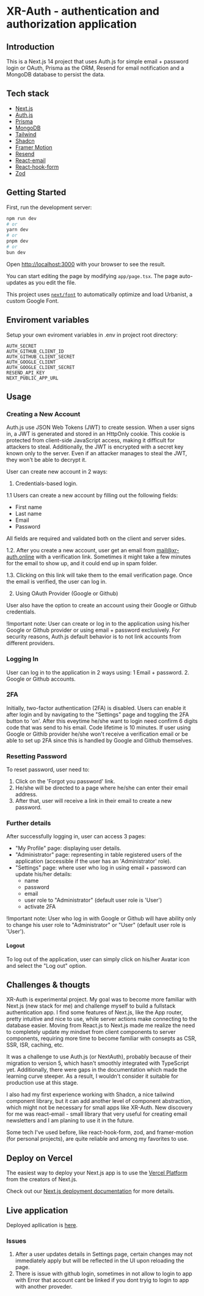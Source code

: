 # XR-Auth - authentication and authorization application

## Introduction

This is a Next.js 14 project that uses Auth.js for simple email + password login or OAuth, Prisma as the ORM, Resend for email notification and a MongoDB database to persist the data.


## Tech stack

- [Next.js](https://nextjs.org/docs)
- [Auth.js](https://authjs.dev/getting-started/introduction)
- [Prisma](https://www.prisma.io/docs)
- [MongoDB](https://www.mongodb.com)
- [Tailwind](https://tailwindcss.com/docs/installation)
- [Shadcn](https://ui.shadcn.com/docs)
- [Framer Motion](https://www.framer.com/motion)
- [Resend](https://resend.com/docs/introduction)
- [React-email](https://react.email/docs/introduction)
- [React-hook-form](https://react-hook-form.com)
- [Zod](https://zod.dev)


## Getting Started

First, run the development server:

```bash
npm run dev
# or
yarn dev
# or
pnpm dev
# or
bun dev
```

Open [http://localhost:3000](http://localhost:3000) with your browser to see the result.

You can start editing the page by modifying `app/page.tsx`. The page auto-updates as you edit the file.

This project uses [`next/font`](https://nextjs.org/docs/basic-features/font-optimization) to automatically optimize and load Urbanist, a custom Google Font.

## Enviroment variables

Setup your own eviroment variables in .env in project root directory:

```DATABASE_URL
AUTH_SECRET
AUTH_GITHUB_CLIENT_ID 
AUTH_GITHUB_CLIENT_SECRET
AUTH_GOOGLE_CLIENT
AUTH_GOOGLE_CLIENT_SECRET
RESEND_API_KEY
NEXT_PUBLIC_APP_URL
```

## Usage

### Creating a New Account

Auth.js use JSON Web Tokens (JWT) to create session. When a user signs in, a JWT is generated and stored in an HttpOnly cookie. This cookie is protected from client-side JavaScript access, making it difficult for attackers to steal. Additionally, the JWT is encrypted with a secret key known only to the server. Even if an attacker manages to steal the JWT, they won't be able to decrypt it.


User can create new account in 2 ways:</br>

1. Credentials-based login.</br>
   
1.1 Users can create a new account by filling out the following fields:</br>
- First name
- Last name
- Email
- Password
  
All fields are required and validated both on the client and server sides.

1.2. After you create a new account, user get an email from mail@xr-auth.online with a verification link. Sometimes it might take a few minutes for the email to show up, and it could end up in spam folder.</br>

1.3. Clicking on this link will take them to the email verification page. Once the email is verified, the user can log in.

2. Using OAuth Provider (Google or Github)
   
User also have the option to create an account using their Google or Github credentials.

!Important note:
User can create or log in to the application using his/her Google or Github provider or using email + password exclusively. For security reasons, Auth.js default behavior is to not link accounts from different providers.

### Logging In
User can log in to the application in 2 ways using:
1  Email + password.
2. Google or Github accounts.

### 2FA
Initially, two-factor authentication (2FA) is disabled. Users can enable it after login and by navigating to the "Settings" page and toggling the 2FA button to 'on'. After this eveytime he/she want to login need confirm 6 digits code that was send to his email. Code lifetime is 10 minutes.
If user using Google or Githib provider he/she won't receive a verification email or be able to set up 2FA since this is handled by Google and Github themselves.

### Resetting Password
To reset password, user need to:
1. Click on the 'Forgot you password' link.
2. He/she will be directed to a page where he/she can enter their email address. 
3. After that, user will receive a link in their email to create a new password.

### Further details
After successfully logging in, user can access 3 pages:
- "My Profile" page: displaying user details.
- "Administrator" page: representing in table registered users of the application (accessible if the user has an 'Administrator' role).
- "Settings" page: where user who log in using email + password can update his/her details:
  - name
  - password
  - email
  - user role to "Administrator" (default user role is 'User')
  - activate 2FA
    
 !Important note: User who log in with Google or Github will have ability only to change his user role to "Administrator" or "User" (default user role is 'User').

#### Logout
To log out of the application, user can simply click on his/her Avatar icon and select the "Log out" option.

## Challenges & thougts

XR-Auth is experimental project. My goal was to become more familiar with Next.js (new stack for me) and challenge myself to build a fullstack authentication app. I find some features of Next.js, like the App router, pretty intuitive and nice to use, while server actions make connecting to the database easier. Moving from React.js to Next.js made me realize the need to completely update my mindset from client components to server components, requiring more time to become familiar with consepts as CSR, SSR, ISR, caching, etc. 

It was a challenge to use Auth.js (or NextAuth), probably because of their migration to version 5, which hasn't smoothly integrated with TypeScript yet. Additionally, there were gaps in the documentation which made the learning curve steeper. As a result, I wouldn't consider it suitable for production use at this stage.

I also had my first experience working with Shadcn, a nice tailwind component library, but it can add another level of component abstraction, which might not be necessary for small apps like XR-Auth. New discovery for me was react-email - small library that very useful for creating email newsletters and I am planing to use it in the future.

Some tech I've used before, like react-hook-form, zod, and framer-motion (for personal projects), are quite reliable and among my favorites to use.

## Deploy on Vercel

The easiest way to deploy your Next.js app is to use the [Vercel Platform](https://vercel.com/new?utm_medium=default-template&filter=next.js&utm_source=create-next-app&utm_campaign=create-next-app-readme) from the creators of Next.js.

Check out our [Next.js deployment documentation](https://nextjs.org/docs/deployment) for more details.

## Live application

Deployed apllication is [here](https://xr-auth.vercel.app).

### Issues
1. After a user updates details in Settings page, certain changes may not immediately apply but will be reflected in the UI upon reloading the page.
2. There is issue with github login, sometimes in not allow to login to app with Error that account cant be linked if you dont tryig to login to app with another proveder. 
